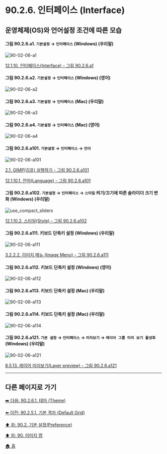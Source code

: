 # 90.2.6. 인터페이스 (Interface)
## 운영체제(OS)와 언어설정 조건에 따른 모습
<a id="90-02-06-a1"></a>

#### 그림 90.2.6.a1. `기본설정` → `인터페이스` (Windows) (우리말)
![90-02-06-a1](https://github.com/wonder13662/gimp/assets/15767104/8b897aaf-5e2d-4fb7-91c7-0700fd0bdb75)

[12.1.10. 인터페이스(Interface) - 그림 90.2.6.a1](./12-01-10-00-interface.md#90-02-06-a1)

<a id="90-02-06-a2"></a>

#### 그림 90.2.6.a2. `기본설정` → `인터페이스` (Windows) (영어)
![90-02-06-a2](https://github.com/wonder13662/gimp/assets/15767104/21f5e7e3-04f6-42d5-beac-ee2dd85e6c02)

<a id="90-02-06-a3"></a>

#### 그림 90.2.6.a3. `기본설정` → `인터페이스` (Mac) (우리말)
![90-02-06-a3](https://github.com/wonder13662/gimp/assets/15767104/dc5aeeed-4c19-436e-a4a2-617e9d954d54)

<a id="90-02-06-a4"></a>

#### 그림 90.2.6.a4. `기본설정` → `인터페이스` (Mac) (영어)
![90-02-06-a4](https://github.com/wonder13662/gimp/assets/15767104/393d7430-e88b-4512-95fd-d94a65ddddd7)

<a id="90-02-06-a101"></a>

#### 그림 90.2.6.a101. `기본설정` → `인터페이스` → `언어`
![90-02-06-a101](https://github.com/wonder13662/gimp/assets/15767104/7db9bad7-1d10-4927-870a-026b2f0f2dad)

[2.1. GIMP(김프) 실행하기 - 그림 90.2.6.a101](./02-01-00-running-gimp.md#90-02-06-a101)

[12.1.10.1. 언어(Language) - 그림 90.2.6.a101](./12-01-10-01-language.md#90-02-06-a101)

<a id="90-02-06-a102"></a>

#### 그림 90.2.6.a102. `기본설정` → `인터페이스` → `스타일` 켜기/끄기에 따른 슬라이더 크기 변화 (Windows) (우리말)
![use_compact_sliders](https://github.com/wonder13662/gimp/assets/15767104/a402072c-0832-499f-8c2b-0eca9f51dc18)

[12.1.10.2. 스타일(Style) - 그림 90.2.6.a102](./12-01-10-02-style.md#90-02-06-a102)

<a id="90-02-06-a111"></a>

#### 그림 90.2.6.a111. 키보드 단축키 설정 (Windows) (우리말)
![90-02-06-a111](https://github.com/wonder13662/gimp/assets/15767104/800d56b6-e120-4022-b483-9e403c229425)

[3.2.2.2. 이미지 메뉴 (Image Menu) - 그림 90.2.6.a111](./03-02-02-02-image-menu.md#90-02-06-a111)

<a id="90-02-06-a112"></a>

#### 그림 90.2.6.a112. 키보드 단축키 설정 (Windows) (영어)
![90-02-06-a112](https://github.com/wonder13662/gimp/assets/15767104/af673ce5-a2f9-48ed-8ecc-7ac71b3db125)

<a id="90-02-06-a113"></a>

#### 그림 90.2.6.a113. 키보드 단축키 설정 (Mac) (우리말)
![90-02-06-a113](https://github.com/wonder13662/gimp/assets/15767104/f80dc27a-e272-4b36-98dd-776bef256046)

<a id="90-02-06-a114"></a>

#### 그림 90.2.6.a114. 키보드 단축키 설정 (Mac) (우리말)
![90-02-06-a114](https://github.com/wonder13662/gimp/assets/15767104/6184f674-34dd-4ad4-b584-877e77516c42)

<a id="90-02-06-a121"></a>

#### 그림 90.2.6.a121. `기본 설정` → `인터페이스` → `미리보기` → `레이어 그룹 미리 보기 활성화` (Windows) (우리말)
![90-02-06-a121](https://github.com/wonder13662/gimp/assets/15767104/367baff3-6646-4b4e-a7e6-a0787f7e1350)

[8.5.13. 레이어 미리보기(Layer preview) - 그림 90.2.6.a121](./08-05-13-layer_preview.md#90-02-06-a121)

***

## 다른 페이지로 가기

[➡️ 다음: 90.2.6.1. 테마 (Theme)](./90-02-06-01-theme.md)

[⬅️ 이전: 90.2.5.1. 기본 격자 (Default Grid)](./90-02-05-01-default-grid.md)

[⬆️ 위: 90.2. 기본 설정(Preference)](./90-02-00-preference.md)

[⬆️ 위: 90. 이미지 맵](./90-00-image-map.md)

[🏠 홈](./00-home.md)
